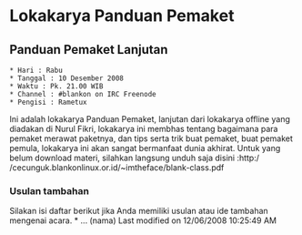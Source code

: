 # Lokakarya Panduan Pemaket

## Panduan Pemaket Lanjutan
    * Hari : Rabu
    * Tanggal : 10 Desember 2008
    * Waktu : Pk. 21.00 WIB
    * Channel : #blankon on IRC Freenode
    * Pengisi : Rametux
Ini adalah lokakarya Panduan Pemaket, lanjutan dari lokakarya offline yang
diadakan di Nurul Fikri, lokakarya ini membhas tentang bagaimana para pemaket
merawat paketnya, dan tips serta trik buat pemaket, buat pemaket pemula,
lokakarya ini akan sangat bermanfaat dunia akhirat.
Untuk yang belum download materi, silahkan langsung unduh saja disini : ​http:/
/cecunguk.blankonlinux.or.id/~imtheface/blank-class.pdf

### Usulan tambahan
Silakan isi daftar berikut jika Anda memiliki usulan atau ide tambahan mengenai
acara.
    * ... (nama)
Last modified on 12/06/2008 10:25:49 AM



